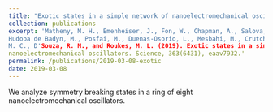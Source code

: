 ```yaml
---
title: "Exotic states in a simple network of nanoelectromechanical oscillators"
collection: publications
excerpt: 'Matheny, M. H., Emenheiser, J., Fon, W., Chapman, A., Salova, A., Rohden, M., Li, J.,
Hudoba de Badyn, M., Posfai, M., Duenas-Osorio, L., Mesbahi, M., Crutchfield, J. P., Cross,
M. C., D'Souza, R. M., and Roukes, M. L. (2019). Exotic states in a simple network of
nanoelectromechanical oscillators. Science, 363(6431), eaav7932.'
permalink: /publications/2019-03-08-exotic
date: 2019-03-08
---
```


We analyze symmetry breaking states in a ring of eight nanoelectromechanical oscillators.